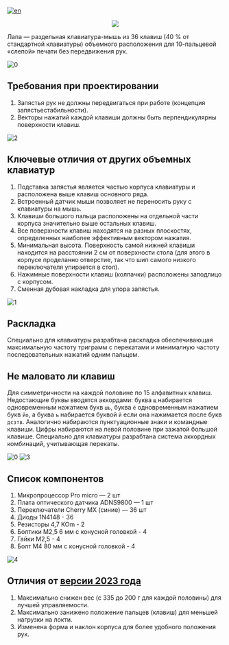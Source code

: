 [![en](https://img.shields.io/badge/lang-en-red.svg)](https://github.com/lemosbor/lapa/blob/main/README.md)
<p align="center">
  <img src="https://raw.githubusercontent.com/lemosbor/lapa/main/img/logo.png">
</p>
Лапа — раздельная клавиатура-мышь из 36 клавиш (40 % от стандартной клавиатуры) объемного расположения для 10-пальцевой «слепой» печати без передвижения рук.

![0](img/v24_s1.jpg)

## Требования при проектировании 
1. Запястья рук не должны передвигаться при работе (концепция запястьестабильности).
2. Векторы нажатий каждой клавиши должны быть перпендикулярны поверхности клавиш.



![2](img/v24_s2.jpg)

## Ключевые отличия от других объемных клавиатур
1. Подставка запястья является частью корпуса клавиатуры и расположена выше клавиш основного ряда.
2. Встроенный датчик мыши позволяет не переносить руку с клавиатуры на мышь.
3. Клавиши большого пальца расположены на отдельной части корпуса значительно выше остальных клавиш.
4. Все поверхности клавиш находятся на  разных  плоскостях,  определенных  наиболее эффективным вектором нажатия.
5. Минимальная высота. Поверхность самой нижней клавиши находится на расстоянии 2 см от поверхности стола (для этого в корпусе проделанно отверстие, так что шип самого низкого переключателя упирается в стол).
6. Нажимные поверхности клавиш (колпачки) расположены заподлицо с корпусом.
7. Сменная дубовая накладка для упора запястья.

![1](img/v24_s3.jpg)


## Раскладка
Специально для клавиатуры разрабтана раскладка обеспечивающая максимальную частоту триграмм с перекатами и минималную частоту последовательных нажатий одним пальцем.

## Не маловато ли клавиш
Для симметричности на каждой половине по 15 алфавитных клавиш. Недостающие буквы вводятся аккордами: буква `щ` набирается одновременным нажатием букв `шь`, буква `ё` одновременным нажатием букв `йо`, а буква `ъ` набирается буквой `й` если она нажимается после букв `дсзтв`.
Аналогично набираются пунктуационные знаки и командные клавиши. Цифры набираются на левой половине при зажатой большой клавише.
Специально для клавиатуры разрабтана система аккордных комбинаций, учитывающая перекаты.

![0](img/v24_s4.jpg)
![3](img/v24_s5.jpg)

## Список компонентов
1. Микропроцессор Pro micro — 2 шт
2. Плата оптического датчика ADNS9800 — 1 шт
3. Переключатели Cherry MX (синие) — 36 шт
4. Диоды 1N4148 - 36
5. Резисторы 4,7 KOm - 2
6. Болтики M2,5 6 мм с конусной головкой - 4
7. Гайки M2,5 - 4
8. Болт M4 80 мм с конусной головкой - 4

![4](img/v24_s6.jpg)

## Отличия от [версии 2023 года](v23.md)
1. Максимально снижен вес (с 335 до 200 г для каждой половины) для лучшей управляемости.
2. Максимально занижено положение пальцев (клавиш) для меньшей нагрузки на локти.
3. Изменена форма и наклон корпуса для более удобного положения рук.
